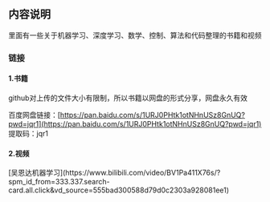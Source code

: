 <h2>内容说明</h2>

里面有一些关于机器学习、深度学习、数学、控制、算法和代码整理的书籍和视频

<h3>链接</h3>
<h4>1.书籍</h4>
github对上传的文件大小有限制，所以书籍以网盘的形式分享，网盘永久有效 

百度网盘链接：[https://pan.baidu.com/s/1URJ0PHtk1otNHnUSz8GnUQ?pwd=jqr1](https://pan.baidu.com/s/1URJ0PHtk1otNHnUSz8GnUQ?pwd=jqr1)  
提取码：jqr1 

<h4>2.视频</h4>
[吴恩达机器学习](https://www.bilibili.com/video/BV1Pa411X76s/?spm_id_from=333.337.search-card.all.click&vd_source=555bad300588d79d0c2303a928081ee1)
